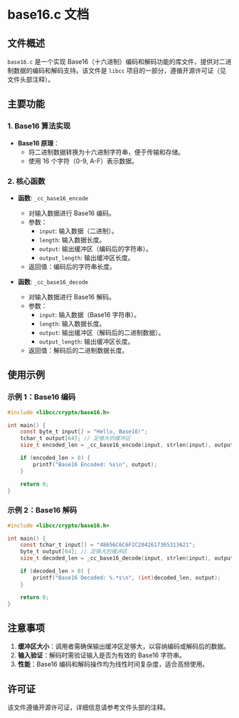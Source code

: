 # base16.c 文档

## 文件概述
`base16.c` 是一个实现 Base16（十六进制）编码和解码功能的库文件，提供对二进制数据的编码和解码支持。该文件是 `libcc` 项目的一部分，遵循开源许可证（见文件头部注释）。

## 主要功能

### 1. Base16 算法实现
- **Base16 原理**：
  - 将二进制数据转换为十六进制字符串，便于传输和存储。
  - 使用 16 个字符（0-9, A-F）表示数据。

### 2. 核心函数
- **函数**: `_cc_base16_encode`
  - 对输入数据进行 Base16 编码。
  - 参数：
    - `input`: 输入数据（二进制）。
    - `length`: 输入数据长度。
    - `output`: 输出缓冲区（编码后的字符串）。
    - `output_length`: 输出缓冲区长度。
  - 返回值：编码后的字符串长度。

- **函数**: `_cc_base16_decode`
  - 对输入数据进行 Base16 解码。
  - 参数：
    - `input`: 输入数据（Base16 字符串）。
    - `length`: 输入数据长度。
    - `output`: 输出缓冲区（解码后的二进制数据）。
    - `output_length`: 输出缓冲区长度。
  - 返回值：解码后的二进制数据长度。

## 使用示例

### 示例 1：Base16 编码
```c
#include <libcc/crypto/base16.h>

int main() {
    const byte_t input[] = "Hello, Base16!";
    tchar_t output[64]; // 足够大的缓冲区
    size_t encoded_len = _cc_base16_encode(input, strlen(input), output, sizeof(output));

    if (encoded_len > 0) {
        printf("Base16 Encoded: %s\n", output);
    }

    return 0;
}
```

### 示例 2：Base16 解码
```c
#include <libcc/crypto/base16.h>

int main() {
    const tchar_t input[] = "48656C6C6F2C2042617365313621";
    byte_t output[64]; // 足够大的缓冲区
    size_t decoded_len = _cc_base16_decode(input, strlen(input), output, sizeof(output));

    if (decoded_len > 0) {
        printf("Base16 Decoded: %.*s\n", (int)decoded_len, output);
    }

    return 0;
}
```

## 注意事项
1. **缓冲区大小**：调用者需确保输出缓冲区足够大，以容纳编码或解码后的数据。
2. **输入验证**：解码时需验证输入是否为有效的 Base16 字符串。
3. **性能**：Base16 编码和解码操作均为线性时间复杂度，适合高频使用。

## 许可证
该文件遵循开源许可证，详细信息请参考文件头部的注释。